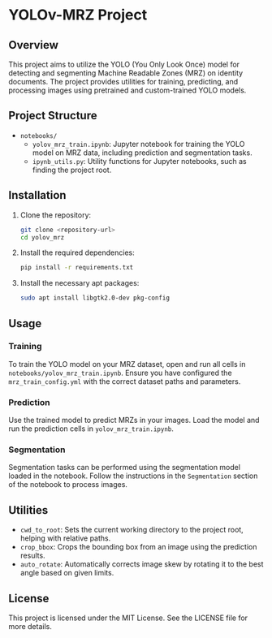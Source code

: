 # YOLOv-MRZ Project

## Overview

This project aims to utilize the YOLO (You Only Look Once) model for detecting and segmenting Machine Readable Zones (MRZ) on identity documents. The project provides utilities for training, predicting, and processing images using pretrained and custom-trained YOLO models.

## Project Structure

- `notebooks/`
  - `yolov_mrz_train.ipynb`: Jupyter notebook for training the YOLO model on MRZ data, including prediction and segmentation tasks.
  - `ipynb_utils.py`: Utility functions for Jupyter notebooks, such as finding the project root.

## Installation

1. Clone the repository:
   ```bash
   git clone <repository-url>
   cd yolov_mrz
   ```

2. Install the required dependencies:
   ```bash
   pip install -r requirements.txt
   ```
3. Install the necessary apt packages:
   ```bash
   sudo apt install libgtk2.0-dev pkg-config
   ```
## Usage

### Training

To train the YOLO model on your MRZ dataset, open and run all cells in `notebooks/yolov_mrz_train.ipynb`. Ensure you have configured the `mrz_train_config.yml` with the correct dataset paths and parameters.

### Prediction

Use the trained model to predict MRZs in your images. Load the model and run the prediction cells in `yolov_mrz_train.ipynb`.

### Segmentation

Segmentation tasks can be performed using the segmentation model loaded in the notebook. Follow the instructions in the `Segmentation` section of the notebook to process images.

## Utilities

- `cwd_to_root`: Sets the current working directory to the project root, helping with relative paths.
- `crop_bbox`: Crops the bounding box from an image using the prediction results.
- `auto_rotate`: Automatically corrects image skew by rotating it to the best angle based on given limits.

## License

This project is licensed under the MIT License. See the LICENSE file for more details.


